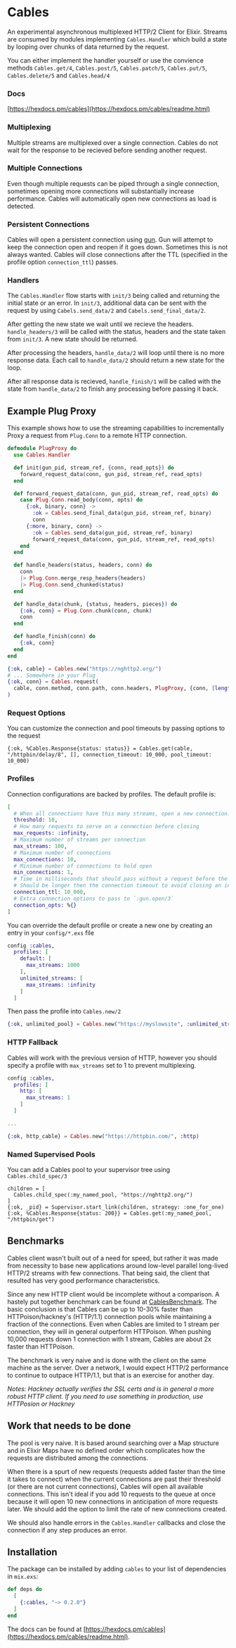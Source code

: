 # Cables

An experimental asynchronous multiplexed HTTP/2 Client for Elixir. Streams are consumed by
modules implementing `Cables.Handler` which build a state by looping over chunks
of data returned by the request.

You can either implement the handler yourself or use the convience methods
`Cables.get/4`, `Cables.post/5`, `Cables.patch/5`, `Cables.put/5`,
`Cables.delete/5` and `Cables.head/4`

### Docs

[https://hexdocs.pm/cables](https://hexdocs.pm/cables/readme.html)

### Multiplexing

Multiple streams are multiplexed over a single connection. Cables do not wait
for the response to be recieved before sending another request.

### Multiple Connections

Even though multiple requests can be piped through a single connection, sometimes
opening more connections will substantially increase performance. Cables will automatically open new connections as load is detected.

### Persistent Connections

Cables will open a persistent connection using [gun](https://github.com/ninenines/gun).
Gun will attempt to keep the connection open and reopen if it goes down. Sometimes this is not always wanted. Cables will close connections after the TTL (specified in the profile option `connection_ttl`) passes.

### Handlers

The `Cables.Handler` flow starts with `init/3` being called and returning the initial state or an error. In `init/3`,
additional data can be sent with the request by using `Cabels.send_data/2` and `Cabels.send_final_data/2`.

After getting the new state we wait until we recieve the headers. `handle_headers/3` will be called with the
status, headers and the state taken from `init/3`. A new state should be returned.

After processing the headers, `handle_data/2` will loop until there is no more response data. Each call to `handle_data/2` should return a new state for the loop.

After all response data is recieved, `handle_finish/1` will be called with the state from `handle_data/2` to finish any processing before passing it back.


## Example Plug Proxy

This example shows how to use the streaming capabilities to incrementally Proxy a request from `Plug.Conn` to a remote HTTP connection.

```elixir
defmodule PlugProxy do
  use Cables.Handler

  def init(gun_pid, stream_ref, {conn, read_opts}) do
    forward_request_data(conn, gun_pid, stream_ref, read_opts)
  end

  def forward_request_data(conn, gun_pid, stream_ref, read_opts) do
    case Plug.Conn.read_body(conn, opts) do
      {:ok, binary, conn} ->
        :ok = Cables.send_final_data(gun_pid, stream_ref, binary)
        conn
      {:more, binary, conn} ->
        :ok = Cables.send_data(gun_pid, stream_ref, binary)
        forward_request_data(conn, gun_pid, stream_ref, read_opts)
    end
  end

  def handle_headers(status, headers, conn) do
    conn
    |> Plug.Conn.merge_resp_headers(headers)
    |> Plug.Conn.send_chunked(status)
  end

  def handle_data(chunk, {status, headers, pieces}) do
    {:ok, conn} = Plug.Conn.chunk(conn, chunk)
    conn
  end

  def handle_finish(conn) do
    {:ok, conn}
  end
end

{:ok, cable} = Cables.new("https://nghttp2.org/")
# ... Somewhere in your Plug
{:ok, conn} = Cables.request(
  cable, conn.method, conn.path, conn.headers, PlugProxy, {conn, [length: 1024, read_length: 1024]}
)
```
### Request Options
You can customize the connection and pool timeouts by passing options to the request

```
{:ok, %Cables.Response{status: status}} = Cables.get(cable, "/httpbin/delay/8", [], connection_timeout: 10_000, pool_timeout: 10_000)
```

### Profiles

Connection configurations are backed by profiles. The default profile is:

```elixir
[
  # When all connections have this many streams, open a new connection.
  threshold: 10,
  # How many requests to serve on a connection before closing
  max_requests: :infinity,
  # Maximum number of streams per connection
  max_streams: 100,
  # Maximum number of connections
  max_connections: 10,
  # Minimum number of connections to hold open
  min_connections: 1,
  # Time in milliseconds that should pass without a request before the connection is closed
  # Should be longer then the connection timeout to avoid closing an in progress request.
  connection_ttl: 10_000,
  # Extra connection options to pass to `:gun.open/3`
  connection_opts: %{}
]
```


You can override the default profile or create a new one by creating an entry in your `config/*.exs` file

```elixir
config :cables,
  profiles: [
    default: [
      max_streams: 1000
    ],
    unlimited_streams: [
      max_streams: :infinity
    ]
  ]
```

Then pass the profile into `Cables.new/2`

```elixir
{:ok, unlimited_pool} = Cables.new("https://myslowsite", :unlimited_streams)
```

### HTTP Fallback
Cables will work with the previous version of HTTP, however you should specify a
profile with `max_streams` set to 1 to prevent multiplexing.

```elixir
config :cables,
  profiles: [
    http: [
      max_streams: 1
    ]
  ]

...

{:ok, http_cable} = Cables.new("https://httpbin.com/", :http)
```

### Named Supervised Pools

You can add a Cables pool to your supervisor tree using `Cables.child_spec/3`

```
children = [
  Cables.child_spec(:my_named_pool, "https://nghttp2.org/")
]
{:ok, _pid} = Supervisor.start_link(children, strategy: :one_for_one)
{:ok, %Cables.Response{status: 200}} = Cables.get(:my_named_pool, "/httpbin/get")
```

## Benchmarks

Cables client wasn't built out of a need for speed, but rather it was made from necessity to base new applications around low-level parallel long-lived HTTP/2 streams with few connections. That being said, the client that resulted has very good performance characteristics.

Since any new HTTP client would be incomplete without a comparison. A hastely put together benchmark can be found at [CablesBenchmark](http://github.com/hansonkd/cables_benchmark). The basic conclusion is that Cables can be up to 10-30% faster than HTTPoison/hackney's (HTTP/1.1) connection pools while maintaining a fraction of the connections. Even when Cables are limited to 1 stream per connection, they will in general outperform HTTPoison. When pushing 10,000 requests down 1 connection with 1 stream, Cables are about 2x faster than HTTPoison.

The benchmark is very naive and is done with the client on the same machine as the server. Over a network, I would expect HTTP/2 performance to continue to outpace HTTP/1.1, but that is an exercise for another day.

*Notes: Hackney actually verifies the SSL certs and is in general a more robust HTTP client. If you need to use something in production, use HTTPosion or Hackney*

## Work that needs to be done

The pool is very naive. It is based around searching over a Map structure and in Elixir Maps have no defined order which complicates how the requests are distributed among the connections.

When there is a spurt of new requests (requests added faster than the time it takes to connect) when the current connections are past their threshold (or there are not current connections), Cables will open all available connections. This isn't ideal if you add 10 requests to the queue at once because it will open 10 new connections in anticipation of more requests later. We should add the option to limit the rate of new connections created.

We should also handle errors in the `Cables.Handler` callbacks and close the connection if any step produces an error.

## Installation

The package can be installed by adding `cables` to your list of dependencies in `mix.exs`:

```elixir
def deps do
  [
    {:cables, "~> 0.2.0"}
  ]
end
```

The docs can be found at [https://hexdocs.pm/cables](https://hexdocs.pm/cables/readme.html).
